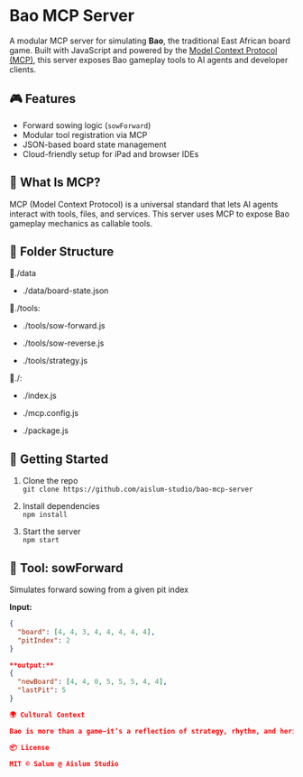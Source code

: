 # Bao MCP Server

A modular MCP server for simulating **Bao**, the traditional East African board game. Built with JavaScript and powered by the [Model Context Protocol (MCP)](https://modelcontextprotocol.io), this server exposes Bao gameplay tools to AI agents and developer clients.

## 🎮 Features

- Forward sowing logic (`sowForward`)
- Modular tool registration via MCP
- JSON-based board state management
- Cloud-friendly setup for iPad and browser IDEs

## 🧠 What Is MCP?

MCP (Model Context Protocol) is a universal standard that lets AI agents interact with tools, files, and services. This server uses MCP to expose Bao gameplay mechanics as callable tools.

## 📁 Folder Structure

📁./data

- ./data/board-state.json

📁./tools:

- ./tools/sow-forward.js

- ./tools/sow-reverse.js

- ./tools/strategy.js

📁./:

- ./index.js

- ./mcp.config.js

- ./package.js

## 🚀 Getting Started

1. Clone the repo  
   `git clone https://github.com/aislum-studio/bao-mcp-server`

2. Install dependencies  
   `npm install`

3. Start the server  
   `npm start`

## 🧪 Tool: sowForward

Simulates forward sowing from a given pit index

**Input:**
```json
{
  "board": [4, 4, 3, 4, 4, 4, 4, 4],
  "pitIndex": 2
}

**output:**
{
  "newBoard": [4, 4, 0, 5, 5, 5, 4, 4],
  "lastPit": 5
}

🌍 Cultural Context

Bao is more than a game—it’s a reflection of strategy, rhythm, and heritage. This server aims to preserve and share its mechanics through modern tooling.

📦 License

MIT © Salum @ Aislum Studio
